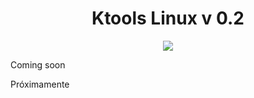 <h1 align="center"> Ktools Linux v 0.2</h1>
<p align="center"><img align="center" src="https://4.bp.blogspot.com/-ucYZWlLyOec/WTSxiFb9ngI/AAAAAAAAACo/3zd0sY11ibcNQmnN509T6pR4KtLhQzmygCK4B/s1600/ktools-logo.png" >
</p>
<p>Coming soon</p>
<p>Próximamente</p>
